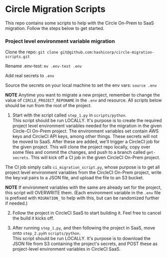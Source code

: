 # Circle Migration Scripts

This repo contains some scripts to help with the Circle On-Prem to SaaS migration. Follow the steps below to get started. 

### Project level environment variable migration

Clone the repo:
`git clone git@github.com:hashicorp/circle-migration-scripts.git`

Rename .env-test:
`mv .env-test .env`

Add real secrets to `.env`

Source the secrets on your local machine to set the env vars:
`source .env`

**NOTE** Anytime you want to migrate a new project, remember to change the value of `CIRCLE_PROJECT_REPONAME` in the `.env` and resource. All scripts below should be run from the root of the project. 

1. Start with the script called `step_1.py` in `scripts/python`. <br />
This script should be run LOCALLY. It's purpose is to create the required project level environment variables needed for the migration in the given Circle-CI On-Prem project. The environment variables set contain AWS keys and CircleCI API keys, among other things. These secrets will not be moved to SaaS. After these are added, we'll trigger a CircleCI job for the given project. This will clone the project repo locally, copy over some files and commit the changes, and push to a branch called `get-secrets`. This will kick off a CI job in the given CircleCI On-Prem project. 

The CI job simply calls `ci_migration_script.py`, whose purpose is to get all project level environment variables from the CircleCI On-Prem project, write the key:val pairs to a JSON file, and upload the file to an S3 bucket.

**NOTE** If environment variables with the same are already set for the project, this script will OVERWRITE them. (Each environment variable in the `.env` file is prefixed with `MIGRATION_` to help with this, but can be randomized further if needed.)

2. Follow the project in CircleCI SaaS to start building it. Feel free to cancel the build it kicks off.

3. After running `step_1.py`, and then following the project in SaaS, move onto `step_2.py`in `scripts/python`. <br />
This script should be run LOCALLY. It's purpose is to download the JSON file from S3 containing the project's secrets, and POST these as project-level environment variables in CircleCI SaaS. 
